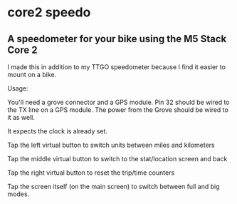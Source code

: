 # core2 speedo

## A speedometer for your bike using the M5 Stack Core 2

I made this in addition to my TTGO speedometer because I find it easier to mount on a bike.

Usage:

You'll need a grove connector and a GPS module. Pin 32 should be wired to the TX line on a GPS module. The power from the Grove should be wired to it as well.

It expects the clock is already set.

Tap the left virtual button to switch units between miles and kilometers

Tap the middle virtual button to switch to the stat/location screen and back

Tap the right virtual button to reset the trip/time counters

Tap the screen itself (on the main screen) to switch between full and big modes.
